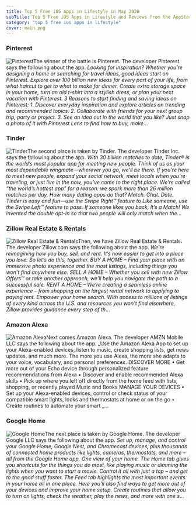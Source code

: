 ```yaml
---
title: Top 5 Free iOS Apps in Lifestyle in May 2020
subTitle: Top 5 Free iOS Apps in Lifestyle and Reviews from the AppStore in May 2020.
category: "top 5 free ios apps in lifestyle"
cover: main.png
---
```


### Pinterest

![Pinterest](https://is4-ssl.mzstatic.com/image/thumb/Purple113/v4/92/66/7e/92667eaa-39ce-becc-65a7-a356a8ae47f4/AppIcon-0-1x_U007emarketing-0-6-0-0-0-85-220.png/100x100bb.png)The winner of the battle is Pinterest. The developer Pinterest says the following about the app. _Looking for inspiration? Whether you’re designing a home or searching for travel ideas, good ideas start on Pinterest.  Explore over 100 billion new ideas for every part of your life, from what haircut to get to what to make for dinner. Create extra storage space in your home, turn an old t-shirt into a stylish dress, or plan your next vacation with Pinterest.  3 Reasons to start finding and saving ideas on Pinterest:  1. Discover everyday inspiration and explore articles on trending and recommended topics. 2. Collaborate with friends for your next group trip, party or project. 3. See an idea out in the world that you like? Just snap a photo of it with Pinterest Lens to find how to buy, make_...

### Tinder

![Tinder](https://is4-ssl.mzstatic.com/image/thumb/Purple113/v4/68/fb/7e/68fb7ec1-e45e-e404-d2f9-b09a7c47e811/AppIcon-0-0-1x_U007emarketing-0-0-0-7-0-0-sRGB-0-0-0-GLES2_U002c0-512MB-85-220-0-0.png/100x100bb.png)The second place is taken by Tinder. The developer Tinder Inc. says the following about the app. _With 30 billion matches to date, Tinder® is the world’s most popular app for meeting new people. Think of us as your most dependable wingmate—wherever you go, we’ll be there. If you’re here to meet new people, expand your social network, meet locals when you’re traveling, or just live in the now, you’ve come to the right place. We’re called “the world’s hottest app” for a reason: we spark more than 26 million matches per day. How many dating apps do that?  Match. Chat. Date. Tinder is easy and fun—use the Swipe Right™ feature to Like someone, use the Swipe Left™ feature to pass. If someone likes you back, It’s a Match! We invented the double opt-in so that two people will only match when the_...

### Zillow Real Estate & Rentals

![Zillow Real Estate & Rentals](https://is5-ssl.mzstatic.com/image/thumb/Purple123/v4/14/2f/1e/142f1e7f-3763-3174-8b86-39dfb4be3ee4/AppIcon-1x_U007emarketing-0-6-0-0-85-220.png/100x100bb.png)Then, we have Zillow Real Estate & Rentals. The developer Zillow.com says the following about the app. _We’re reimagining how you buy, sell, and rent. It’s now easier to get into a place you love. So let’s do this, together.  BUY A HOME – Find your place with an immersive photo experience and the most listings, including things you won’t find anywhere else.  SELL A HOME – Whether you sell with new Zillow Offers™ or take another approach, we’ll help you navigate the path to a successful sale.  RENT A HOME – We’re creating a seamless online experience – from shopping on the largest rental network to applying to paying rent.  Empower your home search. With access to millions of listings of every kind across the U.S. and resources you won't find elsewhere, Zillow provides guidance every step of th_...

### Amazon Alexa

![Amazon Alexa](https://is3-ssl.mzstatic.com/image/thumb/Purple123/v4/69/b8/e4/69b8e4db-d497-69da-2ad5-c303109757ff/AppIcon-0-1x_U007emarketing-0-0-GLES2_U002c0-512MB-sRGB-0-0-0-85-220-0-0-0-7.png/100x100bb.png)Next comes Amazon Alexa. The developer AMZN Mobile LLC says the following about the app. _Use the Amazon Alexa App to set up your Alexa-enabled devices, listen to music, create shopping lists, get news updates, and much more. The more you use Alexa, the more she adapts to your voice, vocabulary, and personal preferences.   DISCOVER MORE • Get more out of your Echo device through personalized feature recommendations from Alexa • Discover and enable recommended Alexa skills • Pick up where you left off directly from the home feed with lists, shopping, or recently played Music and Books  MANAGE YOUR DEVICES • Set up your Alexa-enabled devices, control or check status of your compatible smart lights, locks and thermostats at home or on the go • Create routines to automate your smart _...

### Google Home

![Google Home](https://is3-ssl.mzstatic.com/image/thumb/Purple123/v4/1d/14/ad/1d14ad32-8506-d276-4fcc-57342e21af5d/contsched.fpkpqgzl.png/100x100bb.png)The next place is taken by Google Home. The developer Google LLC says the following about the app. _Set up, manage, and control your Google Home, Google Nest, and Chromecast devices, plus thousands of connected home products like lights, cameras, thermostats, and more – all from the Google Home app.  One view of your home.  The Home tab gives you shortcuts for the things you do most, like playing music or dimming the lights when you want to start a movie. Control it all with just a tap – and get to the good stuff faster. The Feed tab highlights the most important events in your home all in one place. Here you’ll also find ways to get more out of your devices and improve your home setup.  Create routines that allow you to turn on lights, check the weather, play the news, and more with one s_...

